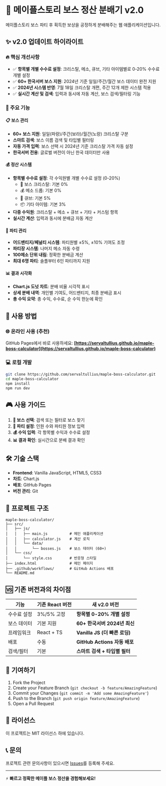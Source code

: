 # 🍁 메이플스토리 보스 정산 분배기 v2.0

메이플스토리 보스 파티 후 획득한 보상을 공정하게 분배해주는 웹 애플리케이션입니다.

## ✨ v2.0 업데이트 하이라이트

### 🔥 **핵심 개선사항**
- ✅ **항목별 개별 수수료 설정**: 크리스탈, 메소, 큐브, 기타 아이템별로 0-20% 수수료 개별 설정
- ✅ **60+ 한국서버 보스 지원**: 2024년 기준 일일/주간/월간 보스 데이터 완전 지원
- ✅ **2024년 시스템 반영**: 7월 18일 크리스탈 개편, 주간 12개 제한 시스템 적용
- ✅ **실시간 계산 및 검색**: 입력과 동시에 자동 계산, 보스 검색/필터링 기능

### 🎯 주요 기능

#### 📋 보스 관리
- **60+ 보스 지원**: 일일(파랑)/주간(보라)/월간(노랑) 크리스탈 구분
- **스마트 검색**: 보스 이름 검색 및 타입별 필터링
- **자동 가격 입력**: 보스 선택 시 2024년 기준 크리스탈 가격 자동 설정
- **한국서버 전용**: 글로벌 버전이 아닌 한국 데이터만 사용

#### 💰 정산 시스템
- **항목별 수수료 설정**: 각 수익원별 개별 수수료 설정 (0-20%)
  - 🔮 보스 크리스탈: 기본 0%
  - 💰 메소 드롭: 기본 0%  
  - 🎲 큐브: 기본 5%
  - 📦 기타 아이템: 기본 3%
- **다중 수익원**: 크리스탈 + 메소 + 큐브 + 기타 + 커스텀 항목
- **실시간 계산**: 입력과 동시에 분배금 자동 계산

#### 👥 파티 관리
- **어드밴티지/페널티 시스템**: 파티원별 ±5%, ±10% 기여도 조정
- **파티장 시스템**: 나머지 메소 자동 수령
- **100메소 단위 내림**: 정확한 분배금 계산
- **최대 6명 파티**: 솔플부터 6인 파티까지 지원

#### 📊 결과 시각화
- **Chart.js 도넛 차트**: 분배 비율 시각적 표시
- **상세 분배 내역**: 개인별 기여도, 어드밴티지, 최종 분배금 표시
- **총 수익 요약**: 총 수익, 수수료, 순 수익 한눈에 확인

## 🚀 사용 방법

### 🌐 온라인 사용 (추천)
GitHub Pages에서 바로 사용하세요:
**[https://servaltullius.github.io/maple-boss-calculator](https://servaltullius.github.io/maple-boss-calculator)**

### 💻 로컬 개발

```bash
git clone https://github.com/servaltullius/maple-boss-calculator.git
cd maple-boss-calculator
npm install
npm run dev
```

## 🎮 사용 가이드

1. **🎯 보스 선택**: 검색 또는 필터로 보스 찾기
2. **👥 파티 설정**: 인원 수와 파티원 정보 입력
3. **💰 수익 입력**: 각 항목별 수익과 수수료 설정
4. **📊 결과 확인**: 실시간으로 분배 결과 확인

## 🛠️ 기술 스택
- **Frontend**: Vanilla JavaScript, HTML5, CSS3
- **차트**: Chart.js
- **배포**: GitHub Pages
- **버전 관리**: Git

## 📁 프로젝트 구조
```
maple-boss-calculator/
├── src/
│   ├── js/
│   │   ├── main.js          # 메인 애플리케이션
│   │   ├── calculator.js    # 계산 로직
│   │   └── data/
│   │       └── bosses.js    # 보스 데이터 (60+)
│   └── css/
│       └── style.css        # 반응형 스타일
├── index.html               # 메인 페이지
├── .github/workflows/       # GitHub Actions 배포
└── README.md
```

## 🆚 기존 버전과의 차이점

| 기능 | 기존 React 버전 | 새 v2.0 버전 |
|------|----------------|-------------|
| 수수료 설정 | 3%/5% 고정 | **항목별 0-20% 개별 설정** |
| 보스 데이터 | 기본 지원 | **60+ 한국서버 2024년 최신** |
| 프레임워크 | React + TS | **Vanilla JS (더 빠른 로딩)** |
| 배포 | 수동 | **GitHub Actions 자동 배포** |
| 검색/필터 | 기본 | **스마트 검색 + 타입별 필터** |

## 🤝 기여하기
1. Fork the Project
2. Create your Feature Branch (`git checkout -b feature/AmazingFeature`)
3. Commit your Changes (`git commit -m 'Add some AmazingFeature'`)
4. Push to the Branch (`git push origin feature/AmazingFeature`)
5. Open a Pull Request

## 📄 라이선스
이 프로젝트는 MIT 라이선스 하에 있습니다.

## 📞 문의
프로젝트 관련 문의사항이 있으시면 [Issues](https://github.com/servaltullius/maple-boss-calculator/issues)를 등록해 주세요.

---
⚡ **빠르고 정확한 메이플 보스 정산을 경험해보세요!**
